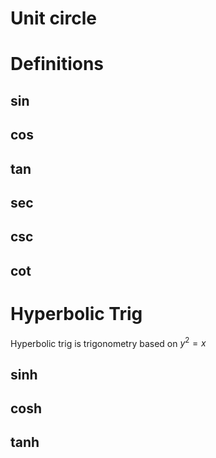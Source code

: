# Unit circle

# Definitions 
## sin
## cos
## tan
## sec
## csc
## cot
# Hyperbolic Trig
Hyperbolic trig is trigonometry based on $y^{2}= x$
## sinh
## cosh
## tanh